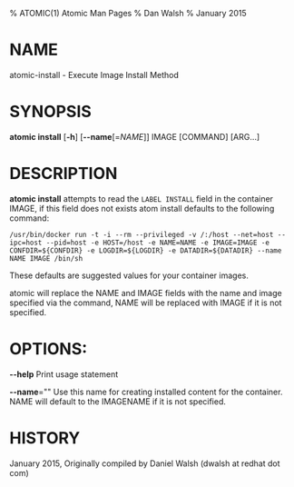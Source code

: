 % ATOMIC(1) Atomic Man Pages
% Dan Walsh
% January 2015
# NAME
atomic-install - Execute Image Install Method

# SYNOPSIS
**atomic install**
[**-h**]
[**--name**[=*NAME*]]
IMAGE [COMMAND] [ARG...]

# DESCRIPTION
**atomic install** attempts to read the `LABEL INSTALL` field in the container
IMAGE, if this field does not exists atom install defaults to the following
command:

```/usr/bin/docker run -t -i --rm --privileged -v /:/host --net=host --ipc=host --pid=host -e HOST=/host -e NAME=NAME -e IMAGE=IMAGE -e CONFDIR=${CONFDIR} -e LOGDIR=${LOGDIR} -e DATADIR=${DATADIR} --name NAME IMAGE /bin/sh```

These defaults are suggested values for your container images.

atomic will replace the NAME and IMAGE fields with the name and image specified via the command,  NAME will be replaced with IMAGE if it is not specified.

# OPTIONS:
**--help**
  Print usage statement

**--name**=""
   Use this name for creating installed content for the container.
NAME will default to the IMAGENAME if it is not specified.

# HISTORY
January 2015, Originally compiled by Daniel Walsh (dwalsh at redhat dot com)
